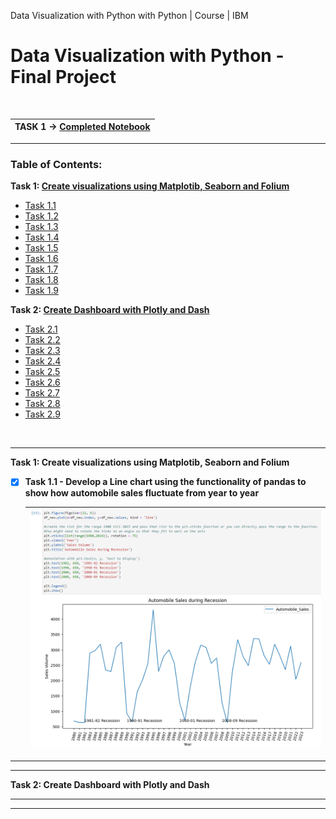 Data Visualization with Python with Python | Course | IBM

# Data Visualization with Python - Final Project
<br>

|TASK 1 &rarr; [Completed Notebook](https://github.com/wy-chan/Python-Data-Visualization-Project/blob/main/Final%20Assignment%20Part%201.jupyterlite.ipynb)|
| - |

---

<!-- TABLE OF CONTENTS -->
### Table of Contents:

<b>Task 1: <a href="#task1">Create visualizations using Matplotib, Seaborn and Folium</b></a></b>

- [Task 1.1](#Q1_1)
- [Task 1.2](#Q1_2)
- [Task 1.3](#Q1_3)
- [Task 1.4](#Q1_4)
- [Task 1.5](#Q1_5)
- [Task 1.6](#Q1_6)
- [Task 1.7](#Q1_7)
- [Task 1.8](#Q1_8)
- [Task 1.9](#Q1_9)
  
<b>Task 2: <a href="#task2">Create Dashboard with Plotly and Dash</a></b>

- [Task 2.1](#Q2_1)
- [Task 2.2](#Q2_2)
- [Task 2.3](#Q2_3)
- [Task 2.4](#Q2_4)
- [Task 2.5](#Q2_5)
- [Task 2.6](#Q2_6)
- [Task 2.7](#Q2_7)
- [Task 2.8](#Q2_8)
- [Task 2.9](#Q2_9)
  

<br>

---

<div id="task1">
<b>Task 1: Create visualizations using Matplotib, Seaborn and Folium</b>
<div id="Q1_1">
  
- [x] <b>Task 1.1 - Develop a Line chart using the functionality of pandas to show how automobile sales fluctuate from year to year</b>
  
  |![Line Plot 1](Data%20Visualization%20-%20Screenshots/Line_Plot_1.png)|
  |-|
  
</div>


---


</div>

---

<div id="task2">
<b>Task 2: Create Dashboard with Plotly and Dash</b>
  
</div>


---


</div>

---

